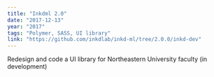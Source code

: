 ```yaml
---
title: "Inkdml 2.0"
date: "2017-12-13"
year: "2017"
tags: "Polymer, SASS, UI library"
link: "https://github.com/inkdlab/inkd-ml/tree/2.0.0/inkd-dev"
---
```


Redesign and code a UI library for Northeastern University faculty (in development)
